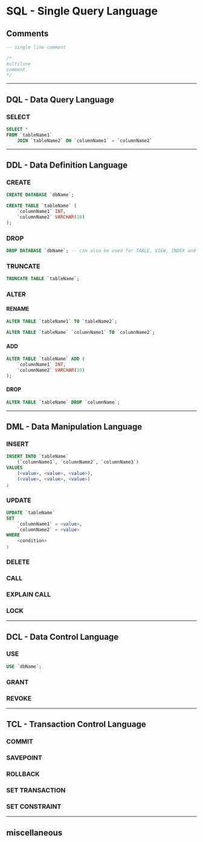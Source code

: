 <!-- 
https://www.freecodecamp.org/news/learn-sql-in-10-minutes/
https://www.sqltutorial.org/sql-cheat-sheet/
https://www.programiz.com/sql/data-types
https://www.scaler.com/topics/ddl-dml-dcl/
 -->
 
# SQL - Single Query Language

## Comments

```sql
-- single line comment
```

```sql
/*
multiline 
comment.
*/
```

---
## DQL - Data Query Language

### SELECT

```sql
SELECT *
FROM `tableName1`
	JOIN `tableName2` ON `columnName1` = `columnName2`

```

---
## DDL - Data Definition Language

### CREATE
```sql
CREATE DATABASE `dbName`;
```

```sql
CREATE TABLE `tableName` (
    `columnName1` INT,
    `columnName2` VARCHAR(10)
);
```

### DROP
```sql
DROP DATABASE `dbName`; -- can also be used for TABLE, VIEW, INDEX and TRIGGER
```

### TRUNCATE
```sql
TRUNCATE TABLE `tableName`;
```

### ALTER

#### RENAME
```sql
ALTER TABLE `tableName1` TO `tableName2`;

ALTER TABLE `tableName` `columnName1` TO `columnName2`;
```

#### ADD
```sql
ALTER TABLE `tableName` ADD (
    `columnName1` INT,
    `columnName2` VARCHAR(10)
);
```

#### DROP
```sql
ALTER TABLE `tableName` DROP `columnName`;
```

---
## DML - Data Manipulation Language
### INSERT

```sql
INSERT INTO `tableName` 
	(`columnName1`, `columnName2`, `columnName3`)
VALUES
	(<value>, <value>, <value>),
	(<value>, <value>, <value>)
;
```
### UPDATE

```sql
UPDATE `tableName` 
SET 
	`columnName1` = <value>, 
	`columnName2` = <value>
WHERE
	<condition>
;
```
### DELETE
### CALL
### EXPLAIN CALL
### LOCK

---
## DCL - Data Control Language

### USE
```sql
USE `dbName`;
```
### GRANT
### REVOKE

---
## TCL - Transaction Control Language

### COMMIT
### SAVEPOINT
### ROLLBACK
### SET TRANSACTION
### SET CONSTRAINT

---
## miscellaneous
